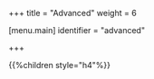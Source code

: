 +++
title = "Advanced"
weight = 6

[menu.main]
identifier = "advanced"

+++

{{%children style="h4"%}}
